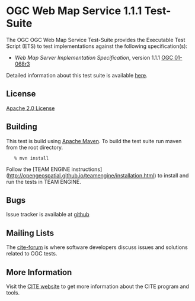 # OGC Web Map Service 1.1.1 Test-Suite

The OGC OGC Web Map Service Test-Suite provides the Executable Test Script (ETS) to test implementations against the following specification(s):

  * _Web Map Server Implementation Specification_, version 1.1.1 [OGC 01-068r3](http://portal.opengeospatial.org/files/?artifact_id=1081&version=1&format=pdf)

Detailed information about this test suite is available [here]( http://opengeospatial.github.io/ets-wms11/).

## License

[Apache 2.0 License](LICENSE.md)

## Building

This test is build using [Apache Maven](http://maven.apache.org/). To 
build the test suite run maven from the root directory.
```
   % mvn install
```   

Follow the [TEAM ENGINE instructions] (http://opengeospatial.github.io/teamengine/installation.html) to install and run the tests in TEAM ENGINE.     

## Bugs

Issue tracker is available at [github](https://github.com/opengeospatial/ets-wms11/issues)

## Mailing Lists

The [cite-forum](http://cite.opengeospatial.org/forum) is where software developers discuss issues and solutions related to OGC tests. 

## More Information

Visit the [CITE website](http://cite.opengeospatial.org/) to get more information about the CITE program and tools.

